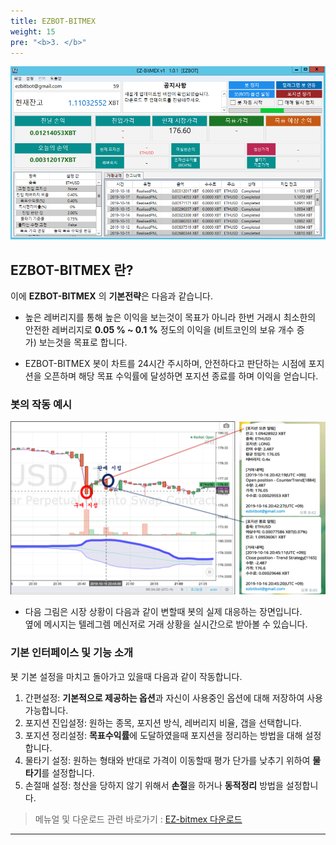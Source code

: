 ```yaml
---
title: EZBOT-BITMEX
weight: 15
pre: "<b>3. </b>"
---
```


![](/picture/EZBITMEX1.png?width=700&height=400)

## EZBOT-BITMEX 란?

이에 **EZBOT-BITMEX** 의 **기본전략**은 다음과 같습니다.

- 높은 레버리지를 통해 높은 이익을 보는것이 목표가 아니라 한번 거래시 최소한의 안전한 레버리지로 **0.05 % ~ 0.1 %** 정도의 이익을 (비트코인의 보유 개수 증가) 보는것을 목표로 합니다.

- EZBOT-BITMEX 봇이 차트를 24시간 주시하며, 안전하다고 판단하는 시점에 포지션을 오픈하며 해당 목표 수익률에 달성하면 포지션 종료를 하며 이익을 얻습니다.

### 봇의 작동 예시

![](/picture/buy.png?width=700&height=400)

- 다음 그림은 시장 상황이 다음과 같이 변할때 봇의 실제 대응하는 장면입니다.</br>
옆에 메시지는 텔레그렘 메신저로 거래 상황을 실시간으로 받아볼 수 있습니다.

### 기본 인터페이스 및 기능 소개

봇 기본 설정을 마치고 돌아가고 있을때 다음과 같이 작동합니다.

1. 간편설정: **기본적으로 제공하는 옵션**과 자신이 사용중인 옵션에 대해 저장하여 사용 가능합니다.
2. 포지션 진입설정: 원하는 종목, 포지션 방식, 레버리지 비율, 갭을 선택합니다.
3. 포지션 정리설정: **목표수익률**에 도달하였을때 포지션을 정리하는 방법을 대해 설정합니다.
4. 물타기 설정: 원하는 형태와 반대로 가격이 이동할때 평가 단가를 낮추기 위하여 **물타기**를 설정합니다.
5. 손절매 설정: 청산을 당하지 않기 위해서 **손절**을 하거나 **동적정리** 방법을 설정합니다. 

>메뉴얼 및 다운로드 관련 바로가기 : 
[EZ-bitmex 다운로드](/4_install_file/1/)

---
